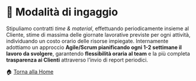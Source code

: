 # 👔 Modalità di ingaggio

Stipuliamo contratti _time & material_, effettuando periodicamente insieme al Cliente, stime di massima delle giornate lavorative previste per ogni attività, individuando un costo orario delle risorse impiegate. Internamente adottiamo un approccio **Agile/Scrum pianificando ogni 1-2 settimane il lavoro da svolgere**, garantendo **flessibilità oraria al team** e la più completa **trasparenza ai Clienti** attraverso l’invio di report periodici.

🏠 [Torna alla Home](https://github.com/bitRocket-dev)
